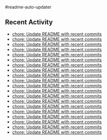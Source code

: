 #readme-auto-updater

## Recent Activity
<!-- LATEST_COMMITS:START -->
- [chore: Update README with recent commits](https://github.com/NEO1717/readme-auto-updater/commit/e1e6d05bd117bb81827bdc4c19b053989f0fba60)
- [chore: Update README with recent commits](https://github.com/NEO1717/readme-auto-updater/commit/ac0e9224030fdf8d3410292b9180261c55ec2386)
- [chore: Update README with recent commits](https://github.com/NEO1717/readme-auto-updater/commit/a8a8d0e0b5c6bd123c944be2018b09101d86f8f3)
- [chore: Update README with recent commits](https://github.com/NEO1717/readme-auto-updater/commit/8c7befbe33748f0cc7184edf2bc95186773922b0)
- [chore: Update README with recent commits](https://github.com/NEO1717/readme-auto-updater/commit/02fbeed4a61e905d4bbe4944cfc2a848b1e4088b)
- [chore: Update README with recent commits](https://github.com/NEO1717/readme-auto-updater/commit/2c5625d9b881c623c215e630aae4fb72971e36f3)
- [chore: Update README with recent commits](https://github.com/NEO1717/readme-auto-updater/commit/eb25a2f7cd0908d07ce3e3cffd40725a9836b498)
- [chore: Update README with recent commits](https://github.com/NEO1717/readme-auto-updater/commit/eba32a05f96b0836a3e079ffb3f35a627bf5679c)
- [chore: Update README with recent commits](https://github.com/NEO1717/readme-auto-updater/commit/1b618bac03e6c1debd5cf95d6842aaf9ea4ba459)
- [chore: Update README with recent commits](https://github.com/NEO1717/readme-auto-updater/commit/526493bfcd36a4b52c7894cfaa6f2b94a0014ac0)
- [chore: Update README with recent commits](https://github.com/NEO1717/readme-auto-updater/commit/b5e06e03d85d4113c9b3af98b1163127d58f381f)
- [chore: Update README with recent commits](https://github.com/NEO1717/readme-auto-updater/commit/b0322e14fa076b8ba8800f9b77d24f33f7a463ed)
- [chore: Update README with recent commits](https://github.com/NEO1717/readme-auto-updater/commit/21f7a1e16383f492ebb1b92fc8e373ce89107340)
- [chore: Update README with recent commits](https://github.com/NEO1717/readme-auto-updater/commit/4ee1a296187af1bb34bf4652927b1175787ee1d0)
- [chore: Update README with recent commits](https://github.com/NEO1717/readme-auto-updater/commit/d7759c59544d74efba60ef82b1ca2fc8230e292f)
- [chore: Update README with recent commits](https://github.com/NEO1717/readme-auto-updater/commit/41a89f60ac32726948066b2a541064aa62a5329e)
- [chore: Update README with recent commits](https://github.com/NEO1717/readme-auto-updater/commit/1c156b3f620549d222a5cf43447d30f9d4b7385a)
- [chore: Update README with recent commits](https://github.com/NEO1717/readme-auto-updater/commit/e9306424baf646431aa5b224c6fad3875876460d)
- [chore: Update README with recent commits](https://github.com/NEO1717/readme-auto-updater/commit/adda5a3a73ae26c0bf03f9110e48558c778bc648)
- [chore: Update README with recent commits](https://github.com/NEO1717/readme-auto-updater/commit/84a6f51b147c719a6d2105102503d3898cd64bfa)
<!-- LATEST_COMMITS:END -->

